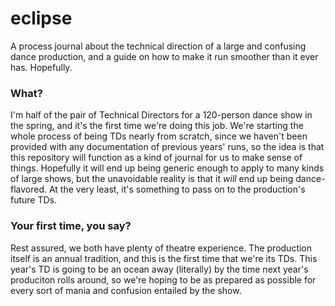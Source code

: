# eclipse
A process journal about the technical direction of a large and confusing dance production, and a guide on how to make it run smoother than it ever has. Hopefully.

### What?
I'm half of the pair of Technical Directors for a 120-person dance show in the spring, and it's the first time we're doing this job. We're starting the whole process of being TDs nearly from scratch, since we haven't been provided with any documentation of previous years' runs, so the idea is that this repository will function as a kind of journal for us to make sense of things. Hopefully it will end up being generic enough to apply to many kinds of large shows, but the unavoidable reality is that it *will* end up being dance-flavored. At the very least, it's something to pass on to the production's future TDs.

### Your first time, you say?
Rest assured, we both have plenty of theatre experience. The production itself is an annual tradition, and this is the first time that we're its TDs. This year's TD is going to be an ocean away (literally) by the time next year's produciton rolls around, so we're hoping to be as prepared as possible for every sort of mania and confusion entailed by the show.

